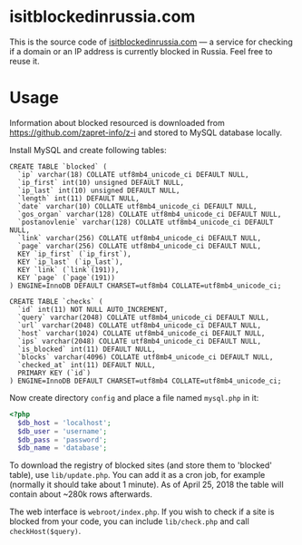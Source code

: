 # isitblockedinrussia.com

This is the source code of [isitblockedinrussia.com](https://isitblockedinrussia.com) — a service for checking if a domain or an IP address is currently blocked in Russia. Feel free to reuse it.

# Usage

Information about blocked resourced is downloaded from https://github.com/zapret-info/z-i and stored to MySQL database locally.

Install MySQL and create following tables:
```mysql
CREATE TABLE `blocked` (
  `ip` varchar(18) COLLATE utf8mb4_unicode_ci DEFAULT NULL,
  `ip_first` int(10) unsigned DEFAULT NULL,
  `ip_last` int(10) unsigned DEFAULT NULL,
  `length` int(11) DEFAULT NULL,
  `date` varchar(10) COLLATE utf8mb4_unicode_ci DEFAULT NULL,
  `gos_organ` varchar(128) COLLATE utf8mb4_unicode_ci DEFAULT NULL,
  `postanovlenie` varchar(128) COLLATE utf8mb4_unicode_ci DEFAULT NULL,
  `link` varchar(256) COLLATE utf8mb4_unicode_ci DEFAULT NULL,
  `page` varchar(256) COLLATE utf8mb4_unicode_ci DEFAULT NULL,
  KEY `ip_first` (`ip_first`),
  KEY `ip_last` (`ip_last`),
  KEY `link` (`link`(191)),
  KEY `page` (`page`(191))
) ENGINE=InnoDB DEFAULT CHARSET=utf8mb4 COLLATE=utf8mb4_unicode_ci;

CREATE TABLE `checks` (
  `id` int(11) NOT NULL AUTO_INCREMENT,
  `query` varchar(2048) COLLATE utf8mb4_unicode_ci DEFAULT NULL,
  `url` varchar(2048) COLLATE utf8mb4_unicode_ci DEFAULT NULL,
  `host` varchar(1024) COLLATE utf8mb4_unicode_ci DEFAULT NULL,
  `ips` varchar(2048) COLLATE utf8mb4_unicode_ci DEFAULT NULL,
  `is_blocked` int(11) DEFAULT NULL,
  `blocks` varchar(4096) COLLATE utf8mb4_unicode_ci DEFAULT NULL,
  `checked_at` int(11) DEFAULT NULL,
  PRIMARY KEY (`id`)
) ENGINE=InnoDB DEFAULT CHARSET=utf8mb4 COLLATE=utf8mb4_unicode_ci;
```

Now create directory `config` and place a file named `mysql.php` in it:
```php
<?php
  $db_host = 'localhost';
  $db_user = 'username';
  $db_pass = 'password';
  $db_name = 'database';
```

To download the registry of blocked sites (and store them to 'blocked' table), use `lib/update.php`. You can add it as a cron job, for example (normally it should take about 1 minute). As of April 25, 2018 the table will contain about ~280k rows afterwards.

The web interface is `webroot/index.php`. If you wish to check if a site is blocked from your code, you can include `lib/check.php` and call `checkHost($query)`.
